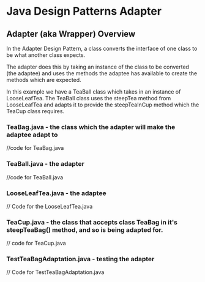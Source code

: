 # Java Design Patterns Adapter

## Adapter (aka Wrapper) Overview

In the Adapter Design Pattern, a class converts the interface of one class to be what another class expects. 

The adapter does this by taking an instance of the class to be converted (the adaptee) and uses the methods the adaptee has available to create the methods which are expected. 

In this example we have a TeaBall class which takes in an instance of LooseLeafTea. The TeaBall class uses the steepTea method from LooseLeafTea and adapts it to provide the steepTeaInCup method which the TeaCup class requires.

### TeaBag.java - the class which the adapter will make the adaptee adapt to
//code for TeaBag.java

### TeaBall.java - the adapter
//code for TeaBall.java

### LooseLeafTea.java - the adaptee
// Code for the LooseLeafTea.java

### TeaCup.java - the class that accepts class TeaBag in it's steepTeaBag() method, and so is being adapted for.
// code for TeaCup.java


### TestTeaBagAdaptation.java - testing the adapter
// Code for TestTeaBagAdaptation.java



